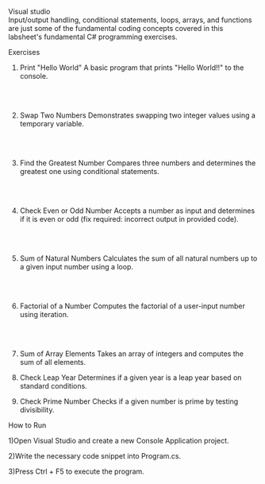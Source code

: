 Visual studio <br>
Input/output handling, conditional statements, loops, arrays, and functions are just some of the fundamental coding concepts covered in this labsheet's fundamental C# programming exercises.


Exercises
1. Print "Hello World"
A basic program that prints "Hello World!!" to the console.

<br>
<br>


2. Swap Two Numbers
Demonstrates swapping two integer values using a temporary variable.

<br>
<br>

3. Find the Greatest Number
Compares three numbers and determines the greatest one using conditional statements.
<br>
<br>

4. Check Even or Odd Number
Accepts a number as input and determines if it is even or odd (fix required: incorrect output in provided code).
<br>
<br>

5. Sum of Natural Numbers
Calculates the sum of all natural numbers up to a given input number using a loop.
<br>
<br>

6. Factorial of a Number
Computes the factorial of a user-input number using iteration.
<br>
<br>

7. Sum of Array Elements
Takes an array of integers and computes the sum of all elements.


8. Check Leap Year
Determines if a given year is a leap year based on standard conditions.


9. Check Prime Number
Checks if a given number is prime by testing divisibility.



How to Run

1)Open Visual Studio and create a new Console Application project.

2)Write the necessary code snippet into Program.cs.

3)Press Ctrl + F5 to execute the program.
